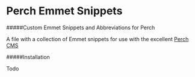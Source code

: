 # Perch Emmet Snippets
#####Custom Emmet Snippets and Abbreviations for Perch

A file with a collection of Emmet snippets for use with the excellent [Perch CMS](http://grabaperch.com/ "Perch")

#####Installation

Todo
